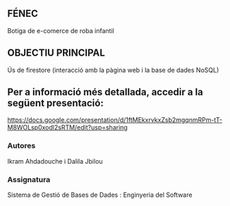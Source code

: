 ## FÉNEC
Botiga de e-comerce de roba infantil
## OBJECTIU PRINCIPAL 
Ús de firestore (interacció amb la pàgina web i la base de dades NoSQL)

## Per a informació més detallada, accedir a la següent presentació:

https://docs.google.com/presentation/d/1ftMEkxrvkxZsb2mgqnmRPm-tT-M8WOLsp0xodl2sRTM/edit?usp=sharing

### Autores

Ikram Ahdadouche i Dalila Jbilou

### Assignatura

Sistema de Gestió de Bases de Dades : Enginyeria del Software
